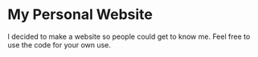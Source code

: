 # My Personal Website
I decided to make a website so people could get to know me. Feel free to use the code for your own use.
